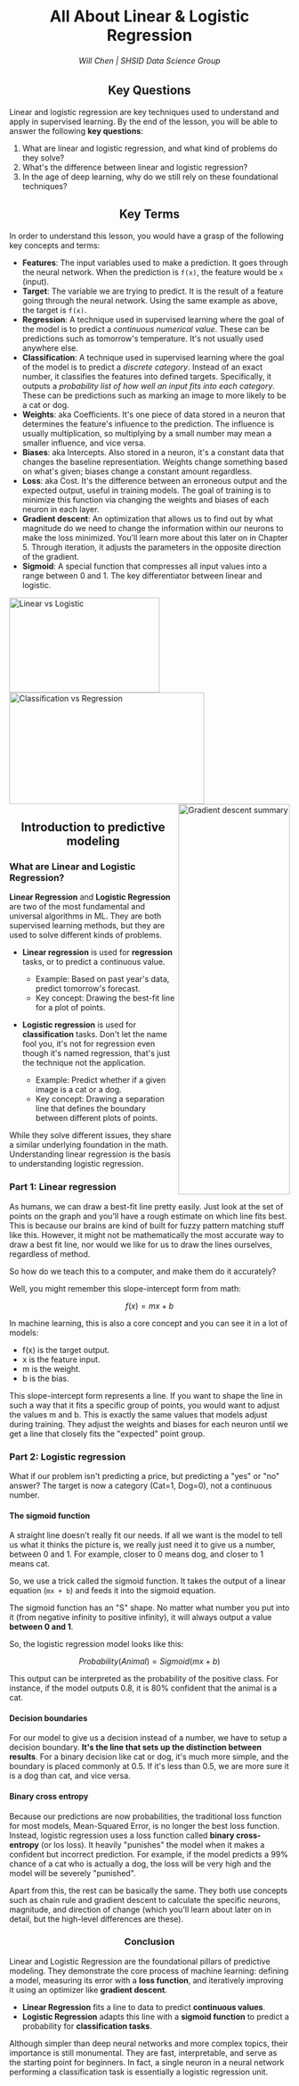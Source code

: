 <div align="center">

# All About **Linear & Logistic Regression**
###### Will Chen | SHSID Data Science Group

## Key Questions

<div align="left">

Linear and logistic regression are key techniques used to understand and apply in supervised learning. By the end of the lesson, you will be able to answer the following **key questions**: 
1. What are linear and logistic regression, and what kind of problems do they solve? 
2. What's the difference between linear and logistic regression? 
3. In the age of deep learning, why do we still rely on these foundational techniques? 

<div align="center">
  
## Key Terms
<div align="left">

In order to understand this lesson, you would have a grasp of the following key concepts and terms: 

- **Features**: The input variables used to make a prediction. It goes through the neural network. When the prediction is `f(x)`, the feature would be `x` (input). 
- **Target**: The variable we are trying to predict. It is the result of a feature going through the neural network. Using the same example as above, the target is `f(x)`. 
- **Regression**: A technique used in supervised learning where the goal of the model is to predict a *continuous numerical value*. These can be predictions such as tomorrow's temperature. It's not usually used anywhere else. 
- **Classification**: A technique used in supervised learning where the goal of the model is to predict a *discrete category*. Instead of an exact number, it classifies the features into defined targets. Specifically, it outputs a *probability list of how well an input fits into each category*. These can be predictions such as marking an image to more likely to be a cat or dog. 
- **Weights**: aka Coefficients. It's one piece of data stored in a neuron that determines the feature's influence to the prediction. The influence is usually multiplication, so multiplying by a small number may mean a smaller influence, and vice versa. 
- **Biases**: aka Intercepts. Also stored in a neuron, it's a constant data that changes the baseline representiation. Weights change something based on what's given; biases change a constant amount regardless. 
- **Loss**: aka Cost. It's the difference between an erroneous output and the expected output, useful in training models. The goal of training is to minimize this function via changing the weights and biases of each neuron in each layer. 
- **Gradient descent**: An optimization that allows us to find out by what magnitude do we need to change the information within our neurons to make the loss minimized. You'll learn more about this later on in Chapter 5. Through iteration, it adjusts the parameters in the opposite direction of the gradient. 
- **Sigmoid**: A special function that compresses all input values into a range between 0 and 1. The key differentiator between linear and logistic.

<img align="left" width="270" height="170" alt="Linear vs Logistic" src="https://github.com/user-attachments/assets/32268bcc-9bb0-4f39-97ac-02ee84b74d2b" />

<img align="center" width="350" height="200" alt="Classification vs Regression" src="https://github.com/user-attachments/assets/d84d6158-be14-479f-b9c4-483d11fb14d8" />

<img align="right" width="200" height="700" alt="Gradient descent summary" src="https://github.com/user-attachments/assets/3f947b17-8f0a-42f9-a476-984acfdbed19" />

<div align="center">
  
## Introduction to predictive modeling
<div align="left">

### What are Linear and Logistic Regression?

**Linear Regression** and **Logistic Regression** are two of the most fundamental and universal algorithms in ML. They are both supervised learning methods, but they are used to solve different kinds of problems. 

- **Linear regression** is used for **regression** tasks, or to predict a continuous value.
  - Example: Based on past year's data, predict tomorrow's forecast. 
  - Key concept: Drawing the best-fit line for a plot of points. 

- **Logistic regression** is used for **classification** tasks. Don't let the name fool you, it's not for regression even though it's named regression, that's just the technique not the application. 
  - Example: Predict whether if a given image is a cat or a dog. 
  - Key concept: Drawing a separation line that defines the boundary between different plots of points. 

While they solve different issues, they share a similar underlying foundation in the math. Understanding linear regression is the basis to understanding logistic regression. 

### Part 1: Linear regression

As humans, we can draw a best-fit line pretty easily. Just look at the set of points on the graph and you'll have a rough estimate on which line fits best. This is because our brains are kind of built for fuzzy pattern matching stuff like this. However, it might not be mathematically the most accurate way to draw a best fit line, nor would we like for us to draw the lines ourselves, regardless of method. 

So how do we teach this to a computer, and make them do it accurately? 

Well, you might remember this slope-intercept form from math:

$$ f(x) = mx + b $$

In machine learning, this is also a core concept and you can see it in a lot of models: 
- f(x) is the target output. 
- x is the feature input. 
- m is the weight. 
- b is the bias. 

This slope-intercept form represents a line. If you want to shape the line in such a way that it fits a specific group of points, you would want to adjust the values m and b. This is exactly the same values that models adjust during training. They adjust the weights and biases for each neuron until we get a line that closely fits the "expected" point group. 

### Part 2: Logistic regression

What if our problem isn't predicting a price, but predicting a "yes" or "no" answer? The target is now a category (Cat=1, Dog=0), not a continuous number.

#### The sigmoid function

A straight line doesn't really fit our needs. If all we want is the model to tell us what it thinks the picture is, we really just need it to give us a number, between 0 and 1. For example, closer to 0 means dog, and closer to 1 means cat. 

So, we use a trick called the sigmoid function. It takes the output of a linear equation (`mx + b`) and feeds it into the sigmoid equation. 

The sigmoid function has an "S" shape. No matter what number you put into it (from negative infinity to positive infinity), it will always output a value **between 0 and 1**.

So, the logistic regression model looks like this:

$$ Probability(Animal) = Sigmoid(mx + b) $$

This output can be interpreted as the probability of the positive class. For instance, if the model outputs 0.8, it is 80% confident that the animal is a cat.

#### Decision boundaries

For our model to give us a decision instead of a number, we have to setup a decision boundary. **It's the line that sets up the distinction between results**. For a binary decision like cat or dog, it's much more simple, and the boundary is placed commonly at 0.5. If it's less than 0.5, we are more sure it is a dog than cat, and vice versa. 

#### Binary cross entropy

Because our predictions are now probabilities, the traditional loss function for most models, Mean-Squared Error, is no longer the best loss function. Instead, logistic regression uses a loss function called **binary cross-entropy** (or los loss). It heavily "punishes" the model when it makes a confident but incorrect prediction. For example, if the model predicts a 99% chance of a cat who is actually a dog, the loss will be very high and the model will be severely "punished". 

Apart from this, the rest can be basically the same. They both use concepts such as chain rule and gradient descent to calculate the specific neurons, magnitude, and direction of change (which you'll learn about later on in detail, but the high-level differences are these). 

<div align="center">

### Conclusion
<div align="left">

Linear and Logistic Regression are the foundational pillars of predictive modeling. They demonstrate the core process of machine learning: defining a model, measuring its error with a **loss function**, and iteratively improving it using an optimizer like **gradient descent**.

- **Linear Regression** fits a line to data to predict **continuous values**.
- **Logistic Regression** adapts this line with a **sigmoid function** to predict a probability for **classification tasks**.

Although simpler than deep neural networks and more complex topics, their importance is still monumental. They are fast, interpretable, and serve as the starting point for beginners. In fact, a single neuron in a neural network performing a classification task is essentially a logistic regression unit. 
